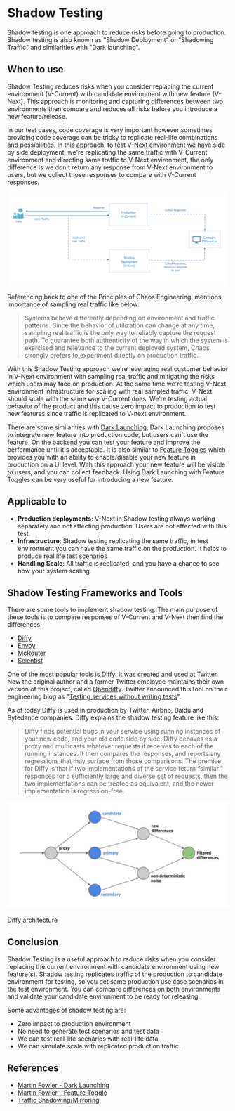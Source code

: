 # Shadow Testing

Shadow testing is one approach to reduce risks before going to production. Shadow testing is also known as "Shadow Deployment" or "Shadowing Traffic" and similarities with "Dark launching".

## When to use

Shadow Testing reduces risks when you consider replacing the current environment (V-Current) with candidate environment with new feature (V-Next). This approach is monitoring and capturing differences between two environments then compare and reduces all risks before you introduce a new feature/release.

In our test cases, code coverage is very important however sometimes providing code coverage can be tricky to replicate real-life combinations and possibilities. In this approach, to test V-Next environment we have side by side deployment, we're replicating the same traffic with V-Current environment and directing same traffic to V-Next environment, the only difference is we don't return any response from V-Next environment to users, but we collect those responses to compare with V-Current responses.

![Shadow Testing Overview](images/shadow-testing.png)

 Referencing back to one of the Principles of Chaos Engineering, mentions importance of sampling real traffic like below:

> Systems behave differently depending on environment and traffic patterns. Since the behavior of utilization can change at any time, sampling real traffic is the only way to reliably capture the request path. To guarantee both authenticity of the way in which the system is exercised and relevance to the current deployed system, Chaos strongly prefers to experiment directly on production traffic.

With this Shadow Testing approach we're leveraging real customer behavior in V-Next environment with sampling real traffic and mitigating the risks which users may face on production. At the same time we're testing V-Next environment infrastructure for scaling with real sampled traffic. V-Next should scale with the same way V-Current does. We're testing actual behavior of the product and this cause zero impact to production to test new features since traffic is replicated to V-next environment.

There are some similarities with [Dark Launching](https://martinfowler.com/bliki/DarkLaunching.html), Dark Launching proposes to integrate new feature into production code, but users can't use the feature. On the backend you can test your feature and improve the performance until it's acceptable. It is also similar to [Feature Toggles](https://martinfowler.com/bliki/FeatureToggle.html) which provides you with an ability to enable/disable your new feature in production on a UI level. With this approach your new feature will be visible to users, and you can collect feedback. Using Dark Launching with Feature Toggles can be very useful for introducing a new feature.

## Applicable to

- **Production deployments**: V-Next in Shadow testing always working separately and not effecting production. Users are not effected with this test.
- **Infrastructure**: Shadow testing replicating the same traffic, in test environment you can have the same traffic on the production. It helps to produce real life test scenarios
- **Handling Scale**: All traffic is replicated, and you have a chance to see how your system scaling.

## Shadow Testing Frameworks and Tools

There are some tools to implement shadow testing. The main purpose of these tools is to compare responses of V-Current and V-Next then find the differences.

- [Diffy](https://github.com/opendiffy/diffy)
- [Envoy](https://www.envoyproxy.io)
- [McRouter](https://github.com/facebook/mcrouter)
- [Scientist](https://github.com/github/scientist)

One of the most popular tools is [Diffy](https://github.com/opendiffy/diffy). It was created and used at Twitter. Now the original author and a former Twitter employee maintains their own version of this project, called [Opendiffy](https://github.com/opendiffy/diffy). Twitter announced this tool on their engineering blog as "[Testing services without writing tests](https://blog.twitter.com/engineering/en_us/a/2015/diffy-testing-services-without-writing-tests.html)".

As of today Diffy is used in production by Twitter, Airbnb, Baidu and Bytedance companies. Diffy explains the shadow testing feature like this:

> Diffy finds potential bugs in your service using running instances of your new code, and your old code side by side. Diffy behaves as a proxy and multicasts whatever requests it receives to each of the running instances. It then compares the responses, and reports any regressions that may surface from those comparisons. The premise for Diffy is that if two implementations of the service return “similar” responses for a sufficiently large and diverse set of requests, then the two implementations can be treated as equivalent, and the newer implementation is regression-free.

![Diffy Shadow Testing Architecture](images/diffy-shadow-testing.png)

Diffy architecture

## Conclusion

Shadow Testing is a useful approach to reduce risks when you consider replacing the current environment with candidate environment using new feature(s). Shadow testing replicates traffic of the production to candidate environment for testing, so you get same production use case scenarios in the test environment. You can compare differences on both environments and validate your candidate environment to be ready for releasing.

Some advantages of shadow testing are:

- Zero impact to production environment
- No need to generate test scenarios and test data
- We can test real-life scenarios with real-life data.
- We can simulate scale with replicated production traffic.

## References

- [Martin Fowler - Dark Launching](https://martinfowler.com/bliki/DarkLaunching.html)
- [Martin Fowler - Feature Toggle](https://martinfowler.com/bliki/FeatureToggle.html)
- [Traffic Shadowing/Mirroring](https://istio.io/latest/docs/tasks/traffic-management/mirroring/#:~:text=Traffic%20mirroring%2C%20also%20called%20shadowing,path%20for%20the%20primary%20service.)
